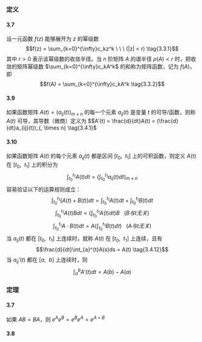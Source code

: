 ### 定义

#### 3.7
设一元函数 $f(z)$ 能够展开为 $z$ 的幂级数 $$f(z) = \sum_{k=0}^{\infty}c_kz^k \ \ \ (|z| < r) \tag{3.3.1}$$ 其中 $r > 0$ 表示该幂级数的收敛半径。当 $n$ 阶矩阵 $A$ 的谱半径 $\rho(A) < r$ 时，把收敛的矩阵幂级数 $\sum_{k=0}^{\infty}c_kA^k$ 的和称为矩阵函数，记为 $f(A)$，即 $$f(A) = \sum_{k=0}^{\infty}c_kA^k \tag{3.3.2}$$

#### 3.9
如果函数矩阵 $A(t) = (a_{ij}(t))_{m \times n}$ 的每一个元素 $a_{ij}(t)$ 是变量 $t$ 的可导/函数，则称 $A(t)$ 可导，其导数（微商）定义为 $$A'(t) = \frac{d}{dt}A(t) = (\frac{d}{dt}a_{ij}(t))_{, \times n} \tag{3.4.1}$

#### 3.10
如果函数矩阵 $A(t)$ 的每个元素 $a_{ij}(t)$ 都是区间 $[t_0, \ \ t_1]$ 上的可积函数，则定义 $A(t)$ 在 $[t_0, \ \ t_1]$ 上的积分为 $$\int_{t_0}^{t_1}A(t)dt=(\int_{t_0}^{t_1}a_{ij}(t)dt)_{m \times n} \tag{3.4.8}$$
容易验证以下的运算规则成立：$$\int_{t_0}^{t_1}(A(t) + B(t))dt = \int_{t_0}^{t_1}A(t)dt + \int_{t_0}^{t_1}B(t)dt \tag{3.4.9}$$ $$\int_{t_0}^{t_1}A(t)Bdt = (\int_{t_0}^{t_1}A(t)dt)B \ \ \ (B 与 t 无关) \tag{3.4.10}$$ $$\int_{t_0}^{t_1}A \cdot B(t)dt = A(\int_{t_0}^{t_1}B(t)dt) \ \ \ (A 与 t 无关) \tag{3.4.11}$$ 
当 $a_{ij}(t)$ 都在 $[t_0, \ \ t_1]$ 上连续时，就称 $A(t)$ 在 $[t_0, \ \ t_1]$ 上连续，且有 $$\frac{d}{dt}\int_{a}^{t}A(s)ds = A(t) \tag{3.4.12}$$ 
当 $a_{ij}'(t)$ 都在 $[a, \ \ b]$ 上连续时，则 $$\int_{a}^{b}A'(t)dt = A(b) - A(a) \tag{3.4.12}$$

### 定理

#### 3.7
如果 $AB = BA$，则 $e^Ae^B = e^Be^A = e^{A+B}$

#### 3.8
